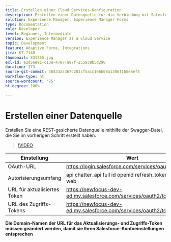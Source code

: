 ```yaml
---
title: Erstellen einer Cloud Services-Konfiguration
description: Erstellen einer Datenquelle für die Verbindung mit Salesforce mithilfe der OAuth-Anmeldeinformationen
solution: Experience Manager, Experience Manager Forms
type: Documentation
role: Developer
level: Beginner, Intermediate
version: Experience Manager as a Cloud Service
topic: Development
feature: Adaptive Forms, Integrations
jira: KT-7148
thumbnail: 331755.jpg
exl-id: e2d56e91-c13e-4787-a97f-255938b5d290
duration: 173
source-git-commit: 48433a5367c281cf5a1c106b08a1306f1b0e8ef4
workflow-type: ht
source-wordcount: '75'
ht-degree: 100%

---
```


# Erstellen einer Datenquelle

Erstellen Sie eine REST-gesicherte Datenquelle mithilfe der Swagger-Datei, die Sie im vorherigen Schritt erstellt haben.

>[!VIDEO](https://video.tv.adobe.com/v/331755?quality=12&learn=on)

| Einstellung | Wert |
|---------------------|-----------------------------------------------------------------|
| OAuth-URL | https://login.salesforce.com/services/oauth2/authorize |
| Autorisierungsumfang | api chatter_api full id openid refresh_token visualforce web |
| URL für aktualisiertes Token | https://newfocus-dev-ed.my.salesforce.com/services/oauth2/token |
| URL des Zugriffs-Tokens | https://newfocus-dev-ed.my.salesforce.com/services/oauth2/token |


**Die Domain-Namen der URL für das Aktualisierungs- und Zugriffs-Token müssen geändert werden, damit sie Ihren Salesforce-Kontoeinstellungen entsprechen**